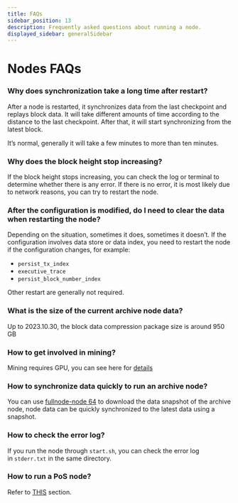```yaml
---
title: FAQs
sidebar_position: 13
description: Frequently asked questions about running a node.
displayed_sidebar: generalSidebar
---
```

# Nodes FAQs

### Why does synchronization take a long time after restart?

After a node is restarted, it synchronizes data from the last checkpoint and replays block data. It will take different amounts of time according to the distance to the last checkpoint. After that, it will start synchronizing from the latest block.

It’s normal, generally it will take a few minutes to more than ten minutes.

### Why does the block height stop increasing?

If the block height stops increasing, you can check the log or terminal to determine whether there is any error. If there is no error, it is most likely due to network reasons, you can try to restart the node.

### After the configuration is modified, do I need to clear the data when restarting the node?

Depending on the situation, sometimes it does, sometimes it doesn’t. If the configuration involves data store or data index, you need to restart the node if the configuration changes, for example:

- `persist_tx_index`
- `executive_trace`
- `persist_block_number_index`

Other restart are generally not required.

### What is the size of the current archive node data?

Up to 2023.10.30, the block data compression package size is around 950 GB

### How to get involved in mining?

Mining requires GPU, you can see here for [details](https://forum.conflux.fun/t/conflux-tethys-gpu-mining-instruction-v1-1-4/3775)

### How to synchronize data quickly to run an archive node?

You can use [fullnode-node 64](https://github.com/conflux-fans/fullnode-tool) to download the data snapshot of the archive node, node data can be quickly synchronized to the latest data using a snapshot.

### How to check the error log?

If you run the node through `start.sh`, you can check the error log in `stderr.txt` in the same directory.

### How to run a PoS node?

Refer to [THIS](../mine-stake/stake/run-pos-node) section.
